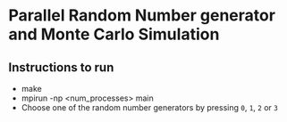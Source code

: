 # Parallel Random Number generator and Monte Carlo Simulation

## Instructions to run
- make
- mpirun -np <num_processes> main
- Choose one of the random number generators by pressing `0`, `1`, `2` or `3`
